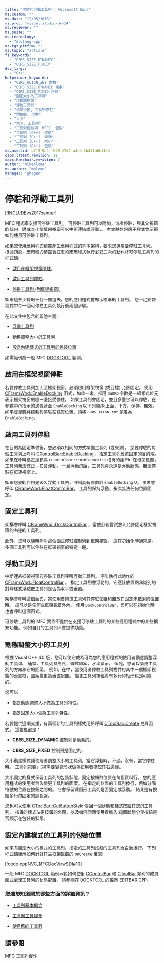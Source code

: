 ```yaml
---
title: "停駐和浮動工具列 | Microsoft Docs"
ms.custom: ""
ms.date: "12/05/2016"
ms.prod: "visual-studio-dev14"
ms.reviewer: ""
ms.suite: ""
ms.technology: 
  - "devlang-cpp"
ms.tgt_pltfrm: ""
ms.topic: "article"
f1_keywords: 
  - "CBRS_SIZE_DYNAMIC"
  - "CBRS_SIZE_FIXED"
dev_langs: 
  - "C++"
helpviewer_keywords: 
  - "CBRS_ALIGN_ANY 常數"
  - "CBRS_SIZE_DYNAMIC 常數"
  - "CBRS_SIZE_FIXED 常數"
  - "固定大小的工具列"
  - "浮動調色盤"
  - "浮動工具列"
  - "框架視窗, 工具列停駐"
  - "調色盤, 浮動"
  - "大小"
  - "大小, 工具列"
  - "工具列控制項 [MFC], 包裝"
  - "工具列 [C++], 停駐"
  - "工具列 [C++], 浮動"
  - "工具列 [C++], 大小"
  - "工具列 [C++], 包裝"
ms.assetid: b7f9f9d4-f629-47d2-a3c4-2b33fa6b51e4
caps.latest.revision: 11
caps.handback.revision: 7
author: "mikeblome"
ms.author: "mblome"
manager: "ghogen"
---
```

# 停駐和浮動工具列
[!INCLUDE[vs2017banner](../assembler/inline/includes/vs2017banner.md)]

MFC 程式庫支援可停駐工具列。  可停駐工具列可以附加，或者停駐，與其父視窗的任何一邊或其小型框架視窗可以中斷連結或浮動，。  本文將您的應用程式會示範如何使用可停駐工具列。  
  
 如果您使用應用程式精靈產生應用程式的基本架構，要求您選取要停駐工具列。  根據預設，應用程式精靈會在您的應用程式執行必要三次的動作將可停駐工具列的程式碼:  
  
-   [啟用在框架視窗停駐](#_core_enabling_docking_in_a_frame_window)。  
  
-   [啟用工具列停駐](#_core_enabling_docking_for_a_toolbar)。  
  
-   [停駐工具列 \(到框架視窗\)](#_core_docking_the_toolbar)。  
  
 如果這些步驟的任何一個遺失，您的應用程式會顯示標準的工具列。  您一定要替程式中每一個可停駐工具列執行後兩個步驟。  
  
 在此文件中包含的其他主題:  
  
-   [浮動工具列](#_core_floating_the_toolbar)  
  
-   [動態調整大小的工具列](#_core_dynamically_resizing_the_toolbar)  
  
-   [設定內建樣式的工具列的包裝位置](#_core_setting_wrap_positions_for_a_fixed.2d.style_toolbar)  
  
 如需範例為一般 MFC [DOCKTOOL](../top/visual-cpp-samples.md) 範例。  
  
##  <a name="_core_enabling_docking_in_a_frame_window"></a> 啟用在框架視窗停駐  
 若要停駐工具列加入至框架視窗，必須啟用框架視窗 \(或目標\) 允許固定。  使用 [CFrameWnd::EnableDocking](../Topic/CFrameWnd::EnableDocking.md) 函式，如此一來，採用 `DWORD` 參數是一組樣式位元表示框架視窗的哪一邊接受停駐。  如果工具列會固定，並且多邊它可以停駐，在參數中所指示的邊傳遞至 `EnableDocking` 以下列順序:上面，下方，保持，無效。  如果您想要將控制列停駐在任何位置，請將 `CBRS_ALIGN_ANY` 設定為 `EnableDocking`。  
  
##  <a name="_core_enabling_docking_for_a_toolbar"></a> 啟用工具列停駐  
 在目的為固定準備後，您必須以相同的方式準備工具列 \(或來源\)。  您要停駐的每個工具列上呼叫 [CControlBar::EnableDocking](../Topic/CControlBar::EnableDocking.md) ，指定工具列應該固定的目的端。  如果在呼叫指定邊都與 `CControlBar::EnableDocking` 相符的讓 Pin 在框架視窗，工具列無法修正—它會浮動。  一旦浮動的話，工具列將永遠是浮動狀態，無法停駐在框架視窗上。  
  
 如果您要的作用是永久浮動工具列，呼叫具有參數的 `EnableDocking` 0。  接著會呼叫 [CFrameWnd::FloatControlBar](../Topic/CFrameWnd::FloatControlBar.md)。  工具列保持浮動，永久無法任何位置固定。  
  
##  <a name="_core_docking_the_toolbar"></a> 固定工具列  
 架構會呼叫 [CFrameWnd::DockControlBar](../Topic/CFrameWnd::DockControlBar.md) ，當使用者嘗試放入允許固定框架視窗的右邊的工具列。  
  
 此外，您可以隨時呼叫這個函式停駐控制列到框架視窗。  這在初始化時通常是。  多個工具列可以停駐在框架視窗的特定一邊。  
  
##  <a name="_core_floating_the_toolbar"></a> 浮動工具列  
 中斷連結框架視窗的停駐工具列呼叫浮動工具列。  呼叫執行此動作的 [CFrameWnd::FloatControlBar](../Topic/CFrameWnd::FloatControlBar.md) 。  指定工具列會浮動的，它應該放置點和識別的對齊樣式浮點數工具列是否為水平或垂直。  
  
 架構會呼叫這個函式，當使用者拖曳工具列其停駐位置和置放在固定未啟用的位置時。  這可以是任何或框架視窗外內。  使用 `DockControlBar`，您可以在初始化時也會呼叫這個函式。  
  
 可停駐工具列的 MFC 實作不提供在支援可停駐工具列的某些應用程式中的某些擴充功能。  例如自訂的工具列不會提供功能。  
  
##  <a name="_core_dynamically_resizing_the_toolbar"></a> 動態調整大小的工具列  
 根據 Visual C\+\+ 4.0 版，您可以使它成為可為您的應用程式的使用者動態調整浮動工具列。  通常，工具列具有長，線性圖案，水平顯示。  但是，您可以變更工具列的方向和它的圖案。  例如，在中，當使用者停駐工具列物件的其中一個框架視窗的垂直框，圖案變更為垂直配置。  變更工具列按鈕將有多行的矩形也是可能的。  
  
 您可以：  
  
-   指定動態調整大小做為工具列特性。  
  
-   指定固定大小做為工具列特性。  
  
 若要提供這項支援，有兩個新的工具列樣式用於呼叫 [CToolBar::Create](../Topic/CToolBar::Create.md) 成員函式。  這些視窗是：  
  
-   **CBRS\_SIZE\_DYNAMIC** 控制列是動態的。  
  
-   **CBRS\_SIZE\_FIXED** 控制列是固定的。  
  
 大小動態樣式讓使用者調整大小的工具列，當它浮動時，不過，沒有，當它停駐時。  工具列包裝」\(視需要變更形狀做為使用者拖曳其右邊緣。  
  
 大小固定的樣式保留工具列的包裝狀態，固定按鈕的位置在每個資料行。  您的應用程式的使用者無法變更工具列的圖案。  在指定的位置的工具列換行，例如分隔符號的位置在按鈕之間的。  它會保留此圖形工具列是否固定或浮動。  結果是有按鈕多行的固定的調色盤。  
  
 您也可以使用 [CToolBar::GetButtonStyle](../Topic/CToolBar::GetButtonStyle.md) 傳回一個狀態和樣式按鈕在您的工具列。  按鈕的樣式決定按鈕的外觀，以及如何回應使用者輸入;這個狀態分辨按鈕是否顯示在包裝的狀態。  
  
##  <a name="_core_setting_wrap_positions_for_a_fixed.2d.style_toolbar"></a> 設定內建樣式的工具列的包裝位置  
 如果有固定大小的樣式的工具列，指定的工具列按鈕的工具列會自動換行。  下列程式碼顯示如何針對在主框架視窗的 `OnCreate` 覆寫:  
  
 [!code-cpp[NVC_MFCDocViewSDI#10](../mfc/codesnippet/CPP/docking-and-floating-toolbars_1.cpp)]  
  
 一般 MFC [DOCKTOOL](../top/visual-cpp-samples.md) 範例示範如何使用 [CControlBar](../mfc/reference/ccontrolbar-class.md) 和 [CToolBar](../mfc/reference/ctoolbar-class.md) 類別的成員函式處理工具列的動態配置。  請參閱在 DOCKTOOL 的檔案 EDITBAR.CPP。  
  
### 您還想知道關於哪些方面的詳細資訊？  
  
-   [工具列基本概念](../mfc/toolbar-fundamentals.md)  
  
-   [工具列工具提示](../mfc/toolbar-tool-tips.md)  
  
-   [使用舊的工具列](../mfc/using-your-old-toolbars.md)  
  
## 請參閱  
 [MFC 工具列實作](../mfc/mfc-toolbar-implementation.md)